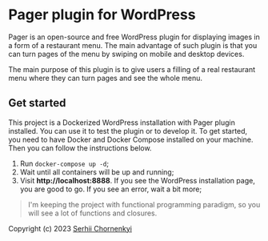 # Pager plugin for WordPress

Pager is an open-source and free WordPress plugin for displaying images in a form of a restaurant menu. The main advantage of such plugin is that you can turn pages of the menu by swiping on mobile and desktop devices.

The main purpose of this plugin is to give users a filling of a real restaurant menu where they can turn pages and see the whole menu.

## Get started

This project is a Dockerized WordPress installation with Pager plugin installed. You can use it to test the plugin or to develop it. To get started, you need to have Docker and Docker Compose installed on your machine. Then you can follow the instructions below.

1. Run `docker-compose up -d`;
1. Wait until all containers will be up and running;
1. Visit **http://localhost:8888**. If you see the WordPress installation page, you are good to go. If you see an error, wait a bit more;

> I'm keeping the project with functional programming paradigm, so you will see a lot of functions and closures.

Copyright (c) 2023 [Serhii Chornenkyi](https://github.com/SerhiiCho)